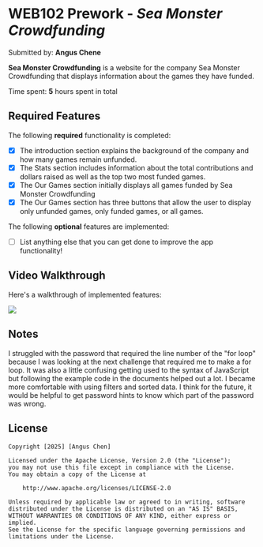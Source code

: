 # WEB102 Prework - *Sea Monster Crowdfunding*

Submitted by: **Angus Chene**

**Sea Monster Crowdfunding** is a website for the company Sea Monster Crowdfunding that displays information about the games they have funded.

Time spent: **5** hours spent in total

## Required Features

The following **required** functionality is completed:

* [X] The introduction section explains the background of the company and how many games remain unfunded.
* [X] The Stats section includes information about the total contributions and dollars raised as well as the top two most funded games.
* [X] The Our Games section initially displays all games funded by Sea Monster Crowdfunding
* [X] The Our Games section has three buttons that allow the user to display only unfunded games, only funded games, or all games.

The following **optional** features are implemented:

* [ ] List anything else that you can get done to improve the app functionality!

## Video Walkthrough

Here's a walkthrough of implemented features:
<div>
    <a href="https://www.loom.com/share/3794a60fb69e4832ab891b81481ce3d2">
    </a>
    <a href="https://www.loom.com/share/3794a60fb69e4832ab891b81481ce3d2">
      <img style="max-width:300px;" src="https://cdn.loom.com/sessions/thumbnails/3794a60fb69e4832ab891b81481ce3d2-642ce1184487b45d-full-play.gif">
    </a>
  </div>

## Notes
I struggled with the password that required the line number of the "for loop" because I was looking at the next challenge that required me to make a for loop. It was also a little confusing getting used to the syntax of JavaScript but following the example code in the documents helped out a lot. I became more comfortable with using filters and sorted data. I think for the future, it would be helpful to get password hints to know which part of the password was wrong.


## License

    Copyright [2025] [Angus Chen]

    Licensed under the Apache License, Version 2.0 (the "License");
    you may not use this file except in compliance with the License.
    You may obtain a copy of the License at

        http://www.apache.org/licenses/LICENSE-2.0

    Unless required by applicable law or agreed to in writing, software
    distributed under the License is distributed on an "AS IS" BASIS,
    WITHOUT WARRANTIES OR CONDITIONS OF ANY KIND, either express or implied.
    See the License for the specific language governing permissions and
    limitations under the License.
